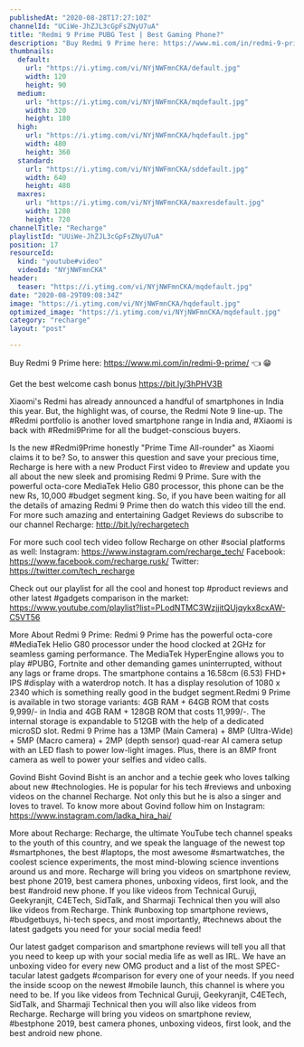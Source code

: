 ```yaml
---
publishedAt: "2020-08-28T17:27:10Z"
channelId: "UCiWe-JhZJL3cGpFsZNyU7uA"
title: "Redmi 9 Prime PUBG Test | Best Gaming Phone?"
description: "Buy Redmi 9 Prime here: https://www.mi.com/in/redmi-9-prime/ 👈  😁 \n\nGet the best welcome cash bonus https://bit.ly/3hPHV3B\n\nXiaomi's Redmi has already announced a handful of smartphones in India this year. But, the highlight was, of course, the Redmi Note 9 line-up. The #Redmi portfolio is another loved smartphone range in India and, #Xiaomi is back with #Redmi9Prime for all the budget-conscious buyers.\n\nIs the new #Redmi9Prime honestly \"Prime Time All-rounder\" as Xiaomi claims it to be? So, to answer this question and save your precious time, Recharge is here with a new Product First video to #review and update you all about the new sleek and promising Redmi 9 Prime. Sure with the powerful octa-core MediaTek Helio G80 processor, this phone can be the new Rs, 10,000 #budget segment king. So, if you have been waiting for all the details of amazing Redmi 9 Prime then do watch this video till the end. For more such amazing and entertaining Gadget Reviews do subscribe to our channel Recharge: http://bit.ly/rechargetech\n\nFor more such cool tech video follow Recharge on other #social platforms as well:\nInstagram: https://www.instagram.com/recharge_tech/\nFacebook: https://www.facebook.com/recharge.rusk/\nTwitter: https://twitter.com/tech_recharge\n\nCheck out our playlist for all the cool and honest top #product reviews and other latest #gadgets comparison in the market: https://www.youtube.com/playlist?list=PLodNTMC3WzjjitQUjqykx8cxAW-C5VT56\n\nMore About Redmi 9 Prime:\nRedmi 9 Prime has the powerful octa-core #MediaTek Helio G80 processor under the hood clocked at 2GHz for seamless gaming performance. The MediaTek HyperEngine allows you to play #PUBG, Fortnite and other demanding games uninterrupted, without any lags or frame drops. The smartphone contains a 16.58cm (6.53) FHD+ IPS #display with a waterdrop notch. It has a display resolution of 1080 x 2340 which is something really good in the budget segment.Redmi 9 Prime is available in two storage variants: 4GB RAM + 64GB ROM that costs 9,999/- in India and 4GB RAM + 128GB ROM that costs 11,999/-. The internal storage is expandable to 512GB with the help of a dedicated microSD slot. Redmi 9 Prime has a 13MP (Main Camera) + 8MP (Ultra-Wide) + 5MP (Macro camera) + 2MP (depth sensor) quad-rear AI camera setup with an LED flash to power low-light images. Plus, there is an 8MP front camera as well to power your selfies and video calls.\n\nGovind Bisht\nGovind Bisht is an anchor and a techie geek who loves talking about new #technologies. He is popular for his tech #reviews and unboxing videos on the channel Recharge. Not only this but he is also a singer and loves to travel. To know more about Govind follow him on Instagram: https://www.instagram.com/ladka_hira_hai/\n\nMore about Recharge: Recharge, the ultimate YouTube tech channel speaks to the youth of this country, and we speak the language of the newest top #smartphones, the best #laptops, the most awesome #smartwatches, the coolest science experiments, the most mind-blowing science inventions around us and more. Recharge will bring you videos on smartphone review, best phone 2019, best camera phones, unboxing videos, first look, and the best #android new phone. If you like videos from Technical Guruji, Geekyranjit, C4ETech, SidTalk, and Sharmaji Technical then you will also like videos from Recharge. Think #unboxing top smartphone reviews, #budgetbuys, hi-tech specs, and most importantly, #technews about the latest gadgets you need for your social media feed!\n\nOur latest gadget comparison and smartphone reviews will tell you all that you need to keep up with your social media life as well as IRL. We have an unboxing video for every new OMG product and a list of the most SPEC-tacular latest gadgets #comparison for every one of your needs. If you need the inside scoop on the newest #mobile launch, this channel is where you need to be. If you like videos from Technical Guruji, Geekyranjit, C4ETech, SidTalk, and Sharmaji Technical then you will also like videos from Recharge. Recharge will bring you videos on smartphone review, #bestphone 2019, best camera phones, unboxing videos, first look, and the best android new phone."
thumbnails:
  default:
    url: "https://i.ytimg.com/vi/NYjNWFmnCKA/default.jpg"
    width: 120
    height: 90
  medium:
    url: "https://i.ytimg.com/vi/NYjNWFmnCKA/mqdefault.jpg"
    width: 320
    height: 180
  high:
    url: "https://i.ytimg.com/vi/NYjNWFmnCKA/hqdefault.jpg"
    width: 480
    height: 360
  standard:
    url: "https://i.ytimg.com/vi/NYjNWFmnCKA/sddefault.jpg"
    width: 640
    height: 480
  maxres:
    url: "https://i.ytimg.com/vi/NYjNWFmnCKA/maxresdefault.jpg"
    width: 1280
    height: 720
channelTitle: "Recharge"
playlistId: "UUiWe-JhZJL3cGpFsZNyU7uA"
position: 17
resourceId:
  kind: "youtube#video"
  videoId: "NYjNWFmnCKA"
header:
  teaser: "https://i.ytimg.com/vi/NYjNWFmnCKA/mqdefault.jpg"
date: "2020-08-29T09:08:34Z"
image: "https://i.ytimg.com/vi/NYjNWFmnCKA/hqdefault.jpg"
optimized_image: "https://i.ytimg.com/vi/NYjNWFmnCKA/mqdefault.jpg"
category: "recharge"
layout: "post"

---
```

Buy Redmi 9 Prime here: https://www.mi.com/in/redmi-9-prime/ 👈  😁 

Get the best welcome cash bonus https://bit.ly/3hPHV3B

Xiaomi's Redmi has already announced a handful of smartphones in India this year. But, the highlight was, of course, the Redmi Note 9 line-up. The #Redmi portfolio is another loved smartphone range in India and, #Xiaomi is back with #Redmi9Prime for all the budget-conscious buyers.

Is the new #Redmi9Prime honestly "Prime Time All-rounder" as Xiaomi claims it to be? So, to answer this question and save your precious time, Recharge is here with a new Product First video to #review and update you all about the new sleek and promising Redmi 9 Prime. Sure with the powerful octa-core MediaTek Helio G80 processor, this phone can be the new Rs, 10,000 #budget segment king. So, if you have been waiting for all the details of amazing Redmi 9 Prime then do watch this video till the end. For more such amazing and entertaining Gadget Reviews do subscribe to our channel Recharge: http://bit.ly/rechargetech

For more such cool tech video follow Recharge on other #social platforms as well:
Instagram: https://www.instagram.com/recharge_tech/
Facebook: https://www.facebook.com/recharge.rusk/
Twitter: https://twitter.com/tech_recharge

Check out our playlist for all the cool and honest top #product reviews and other latest #gadgets comparison in the market: https://www.youtube.com/playlist?list=PLodNTMC3WzjjitQUjqykx8cxAW-C5VT56

More About Redmi 9 Prime:
Redmi 9 Prime has the powerful octa-core #MediaTek Helio G80 processor under the hood clocked at 2GHz for seamless gaming performance. The MediaTek HyperEngine allows you to play #PUBG, Fortnite and other demanding games uninterrupted, without any lags or frame drops. The smartphone contains a 16.58cm (6.53) FHD+ IPS #display with a waterdrop notch. It has a display resolution of 1080 x 2340 which is something really good in the budget segment.Redmi 9 Prime is available in two storage variants: 4GB RAM + 64GB ROM that costs 9,999/- in India and 4GB RAM + 128GB ROM that costs 11,999/-. The internal storage is expandable to 512GB with the help of a dedicated microSD slot. Redmi 9 Prime has a 13MP (Main Camera) + 8MP (Ultra-Wide) + 5MP (Macro camera) + 2MP (depth sensor) quad-rear AI camera setup with an LED flash to power low-light images. Plus, there is an 8MP front camera as well to power your selfies and video calls.

Govind Bisht
Govind Bisht is an anchor and a techie geek who loves talking about new #technologies. He is popular for his tech #reviews and unboxing videos on the channel Recharge. Not only this but he is also a singer and loves to travel. To know more about Govind follow him on Instagram: https://www.instagram.com/ladka_hira_hai/

More about Recharge: Recharge, the ultimate YouTube tech channel speaks to the youth of this country, and we speak the language of the newest top #smartphones, the best #laptops, the most awesome #smartwatches, the coolest science experiments, the most mind-blowing science inventions around us and more. Recharge will bring you videos on smartphone review, best phone 2019, best camera phones, unboxing videos, first look, and the best #android new phone. If you like videos from Technical Guruji, Geekyranjit, C4ETech, SidTalk, and Sharmaji Technical then you will also like videos from Recharge. Think #unboxing top smartphone reviews, #budgetbuys, hi-tech specs, and most importantly, #technews about the latest gadgets you need for your social media feed!

Our latest gadget comparison and smartphone reviews will tell you all that you need to keep up with your social media life as well as IRL. We have an unboxing video for every new OMG product and a list of the most SPEC-tacular latest gadgets #comparison for every one of your needs. If you need the inside scoop on the newest #mobile launch, this channel is where you need to be. If you like videos from Technical Guruji, Geekyranjit, C4ETech, SidTalk, and Sharmaji Technical then you will also like videos from Recharge. Recharge will bring you videos on smartphone review, #bestphone 2019, best camera phones, unboxing videos, first look, and the best android new phone.